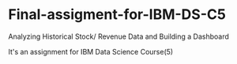 # Final-assigment-for-IBM-DS-C5
Analyzing Historical Stock/ Revenue Data and Building a Dashboard

It's an assignment for IBM Data Science Course(5)
